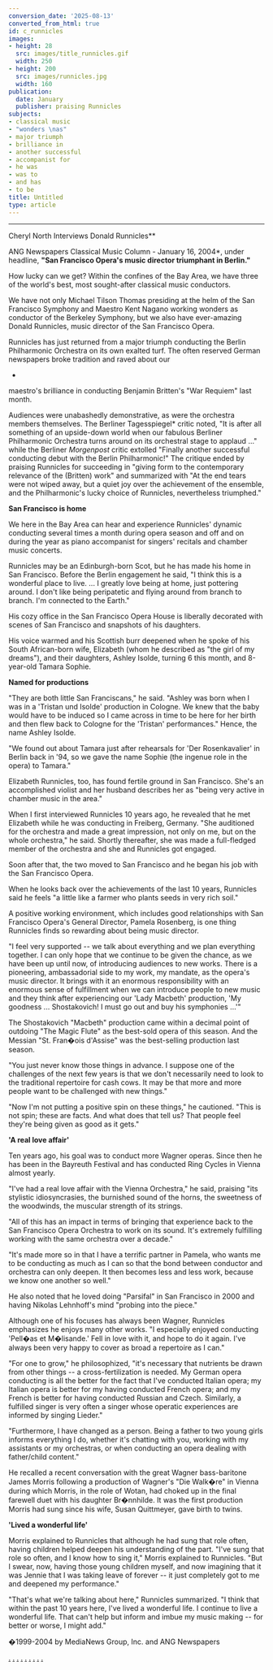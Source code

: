 ```yaml
---
conversion_date: '2025-08-13'
converted_from_html: true
id: c_runnicles
images:
- height: 28
  src: images/title_runnicles.gif
  width: 250
- height: 200
  src: images/runnicles.jpg
  width: 160
publication:
  date: January
  publisher: praising Runnicles
subjects:
- classical music
- "wonders \nas"
- major triumph
- brilliance in
- another successful
- accompanist for
- he was
- was to
- and has
- to be
title: Untitled
type: article
---
```


***

Cheryl North Interviews Donald Runnicles**

ANG Newspapers Classical Music Column - January 16, 2004*, under
headline, **"San Francisco Opera's music director triumphant in Berlin."**

How lucky can we get? Within the confines of the Bay Area, we have three of the world's best, most sought-after classical music conductors.

We have not only Michael Tilson Thomas presiding at the helm of
the San Francisco Symphony and Maestro Kent Nagano working wonders
as conductor of the Berkeley Symphony, but we also have ever-amazing
Donald Runnicles, music director of the San Francisco Opera.

Runnicles has just returned from a major triumph conducting the
Berlin Philharmonic Orchestra on its own exalted turf. The often
reserved German newspapers broke tradition and raved about our

*

maestro's brilliance in conducting Benjamin Britten's "War Requiem"
last month.

Audiences were unabashedly demonstrative, as were the orchestra
members themselves. The Berliner Tagesspiegel* critic noted, "It is after all something of an upside-down world when our fabulous
Berliner Philharmonic Orchestra turns around on its orchestral stage
to applaud ..." while the Berliner *Morgenpost* critic extolled
"Finally another successful conducting debut with the Berlin
Philharmonic!" The critique ended by praising Runnicles for
succeeding in "giving form to the contemporary relevance of the
(Britten) work" and summarized with "At the end tears were not wiped
away, but a quiet joy over the achievement of the ensemble, and the
Philharmonic's lucky choice of Runnicles, nevertheless triumphed."

**San Francisco is home**

We here in the Bay Area can hear and experience Runnicles'
dynamic conducting several times a month during opera season and off
and on during the year as piano accompanist for singers' recitals
and chamber music concerts.

Runnicles may be an Edinburgh-born Scot, but he has made his home
in San Francisco. Before the Berlin engagement he said, "I think
this is a wonderful place to live. ... I greatly love being at home,
just pottering around. I don't like being peripatetic and flying
around from branch to branch. I'm connected to the Earth."

His cozy office in the San Francisco Opera House is liberally
decorated with scenes of San Francisco and snapshots of his
daughters.

His voice warmed and his Scottish burr deepened when he spoke of
his South African-born wife, Elizabeth (whom he described as "the
girl of my dreams"), and their daughters, Ashley Isolde, turning 6
this month, and 8-year-old Tamara Sophie.

**Named for productions**

"They are both little San Franciscans," he said. "Ashley was born
when I was in a 'Tristan und Isolde' production in Cologne. We knew
that the baby would have to be induced so I came across in time to
be here for her birth and then flew back to Cologne for the
'Tristan' performances." Hence, the name Ashley Isolde.

"We found out about Tamara just after rehearsals for 'Der
Rosenkavalier' in Berlin back in '94, so we gave the name Sophie (the ingenue role in the opera) to Tamara."

Elizabeth Runnicles, too, has found fertile ground in San
Francisco. She's an accomplished violist and her husband describes
her as "being very active in chamber music in the area."

When I first interviewed Runnicles 10 years ago, he revealed that
he met Elizabeth while he was conducting in Freiberg, Germany. "She
auditioned for the orchestra and made a great impression, not only
on me, but on the whole orchestra," he said. Shortly thereafter, she
was made a full-fledged member of the orchestra and she and
Runnicles got engaged.

Soon after that, the two moved to San Francisco and he began his
job with the San Francisco Opera.

When he looks back over the achievements of the last 10 years,
Runnicles said he feels "a little like a farmer who plants seeds in
very rich soil."

A positive working environment, which includes good relationships
with San Francisco Opera's General Director, Pamela Rosenberg, is
one thing Runnicles finds so rewarding about being music director.

"I feel very supported -- we talk about everything and we plan
everything together. I can only hope that we continue to be given
the chance, as we have been up until now, of introducing audiences
to new works. There is a pioneering, ambassadorial side to my work,
my mandate, as the opera's music director. It brings with it an
enormous responsibility with an enormous sense of fulfillment when
we can introduce people to new music and they think after
experiencing our 'Lady Macbeth' production, 'My goodness ...
Shostakovich! I must go out and buy his symphonies ...'"

The Shostakovich "Macbeth" production came within a decimal point
of outdoing "The Magic Flute" as the best-sold opera of this season.
And the Messian "St. Fran�ois d'Assise" was the best-selling
production last season.

"You just never know those things in advance. I suppose one of
the challenges of the next few years is that we don't necessarily
need to look to the traditional repertoire for cash cows. It may be
that more and more people want to be challenged with new things."

"Now I'm not putting a positive spin on these things," he
cautioned. "This is not spin; these are facts. And what does that
tell us? That people feel they're being given as good as it gets."

**'A real love affair'**

Ten years ago, his goal was to conduct more Wagner operas. Since
then he has been in the Bayreuth Festival and has conducted Ring
Cycles in Vienna almost yearly.

"I've had a real love affair with the Vienna Orchestra," he said,
praising "its stylistic idiosyncrasies, the burnished sound of the
horns, the sweetness of the woodwinds, the muscular strength of its
strings.

"All of this has an impact in terms of bringing that experience
back to the San Francisco Opera Orchestra to work on its sound. It's
extremely fulfilling working with the same orchestra over a decade."

"It's made more so in that I have a terrific partner in Pamela,
who wants me to be conducting as much as I can so that the bond
between conductor and orchestra can only deepen. It then becomes
less and less work, because we know one another so well."

He also noted that he loved doing "Parsifal" in San Francisco in
2000 and having Nikolas Lehnhoff's mind "probing into the piece."

Although one of his focuses has always been Wagner, Runnicles
emphasizes he enjoys many other works. "I especially enjoyed conducting 'Pell�as et M�lisande.' Fell in love with it, and hope to do it again. I've always been very happy to cover as broad a repertoire as I can."

"For one to grow," he philosophized, "it's necessary that
nutrients be drawn from other things -- a cross-fertilization is
needed. My German opera conducting is all the better for the fact
that I've conducted Italian opera; my Italian opera is better for my
having conducted French opera; and my French is better for having
conducted Russian and Czech. Similarly, a fulfilled singer is very
often a singer whose operatic experiences are informed by singing
Lieder."

"Furthermore, I have changed as a person. Being a father to two
young girls informs everything I do, whether it's chatting with you,
working with my assistants or my orchestras, or when conducting an
opera dealing with father/child content."

He recalled a recent conversation with the great Wagner
bass-baritone James Morris following a production of Wagner's "Die
Walk�re" in Vienna during which Morris, in the role of Wotan, had
choked up in the final farewell duet with his daughter Br�nnhilde.
It was the first production Morris had sung since his wife, Susan
Quittmeyer, gave birth to twins.

**'Lived a wonderful life'**

Morris explained to Runnicles that although he had sung that role
often, having children helped deepen his understanding of the part.
"I've sung that role so often, and I know how to sing it," Morris
explained to Runnicles. "But I swear, now, having those young
children myself, and now imagining that it was Jennie that I was
taking leave of forever -- it just completely got to me and deepened
my performance."

"That's what we're talking about here," Runnicles summarized. "I
think that within the past 10 years here, I've lived a wonderful
life. I continue to live a wonderful life. That can't help but
inform and imbue my music making -- for better or worse, I might
add."

�1999-2004 by MediaNews Group, Inc. and ANG Newspapers

[.](http://www.dunningmarketing.com)
[.](http://www.witnessamerica.com)
[.](http://www.witnessamerica.com/camcorders)
[.](http://www.ksql.com)
[.](http://www.ascendaviation.com)
[.](http://www.echovalleysupply.com)
[.](http://www.northworks.net)
[.](http://www.attainia.com)
[.](http://www.briandunning.com)